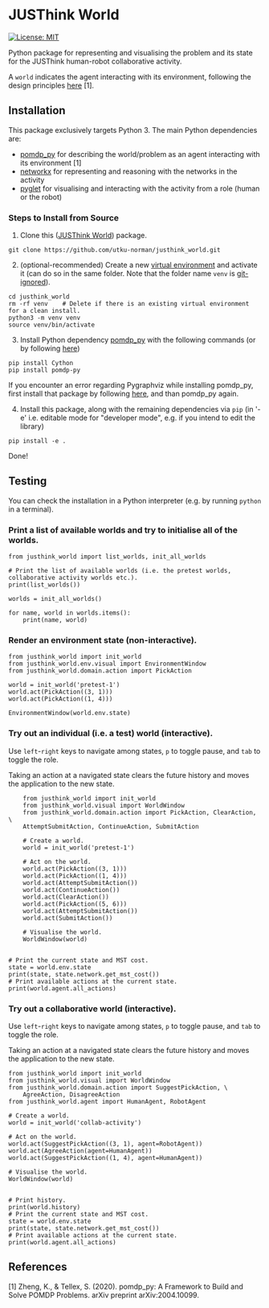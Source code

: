 # JUSThink World

[![License: MIT](https://img.shields.io/badge/License-MIT-yellow.svg)](https://opensource.org/licenses/MIT)

Python package for representing and visualising the problem and its state for the JUSThink human-robot collaborative activity.

A `world` indicates the agent interacting with its environment, following the design principles [here](https://h2r.github.io/pomdp-py/html/design_principles.html) [1].

## Installation

This package exclusively targets Python 3. 
The main Python dependencies are:

* [pomdp_py](https://h2r.github.io/pomdp-py/html/) for describing the world/problem as an agent interacting with its environment [1]
* [networkx](https://networkx.org/) for representing and reasoning with the networks in the activity
* [pyglet](https://pyglet.readthedocs.io/en/latest/) for visualising and interacting with the activity from a role (human or the robot)

### Steps to Install from Source

1) Clone this ([JUSThink World](https://github.com/utku-norman/justhink_world)) package.
```
git clone https://github.com/utku-norman/justhink_world.git
```

2) (optional-recommended) Create a new [virtual environment](https://docs.python.org/3/tutorial/venv.html) and activate it (can do so in the same folder. Note that the folder name `venv` is [git-ignored](https://git-scm.com/docs/gitignore)).
```
cd justhink_world
rm -rf venv    # Delete if there is an existing virtual environment for a clean install.
python3 -m venv venv
source venv/bin/activate
```

3) Install Python dependency [pomdp_py](https://h2r.github.io/pomdp-py/html/) with the following commands (or by following [here](https://h2r.github.io/pomdp-py/html/installation.html))
```
pip install Cython
pip install pomdp-py
```
If you encounter an error regarding Pygraphviz while installing pomdp_py, first install that package by following [here](https://pygraphviz.github.io/documentation/stable/install.html), and than pomdp_py again.

4) Install this package, along with the remaining dependencies via `pip` (in '-e' i.e. editable mode for "developer mode", e.g. if you intend to edit the library)
```
pip install -e .
```

Done!

## Testing

You can check the installation in a Python interpreter (e.g. by running `python` in a terminal).

### Print a list of available worlds and try to initialise all of the worlds.
```
from justhink_world import list_worlds, init_all_worlds

# Print the list of available worlds (i.e. the pretest worlds, collaborative activity worlds etc.).
print(list_worlds())

worlds = init_all_worlds()

for name, world in worlds.items():
    print(name, world)
```

### Render an environment state (non-interactive).
```
from justhink_world import init_world
from justhink_world.env.visual import EnvironmentWindow
from justhink_world.domain.action import PickAction

world = init_world('pretest-1')
world.act(PickAction((3, 1)))
world.act(PickAction((1, 4)))

EnvironmentWindow(world.env.state)
```


### Try out an individual (i.e. a test) world (interactive).
Use `left`-`right` keys to navigate among states, `p` to toggle pause, and `tab` to toggle the role.

Taking an action at a navigated state clears the future history and moves the application to the new state.

```
	from justhink_world import init_world
	from justhink_world.visual import WorldWindow
	from justhink_world.domain.action import PickAction, ClearAction, \
	AttemptSubmitAction, ContinueAction, SubmitAction

	# Create a world.
	world = init_world('pretest-1')

	# Act on the world.
	world.act(PickAction((3, 1)))
	world.act(PickAction((1, 4)))
	world.act(AttemptSubmitAction())
	world.act(ContinueAction())
	world.act(ClearAction())
	world.act(PickAction((5, 6)))
	world.act(AttemptSubmitAction())
	world.act(SubmitAction())

	# Visualise the world.
	WorldWindow(world)


# Print the current state and MST cost.
state = world.env.state
print(state, state.network.get_mst_cost())
# Print available actions at the current state.
print(world.agent.all_actions)
```


### Try out a collaborative world (interactive).
Use `left`-`right` keys to navigate among states, `p` to toggle pause, and `tab` to toggle the role.

Taking an action at a navigated state clears the future history and moves the application to the new state.

```
from justhink_world import init_world
from justhink_world.visual import WorldWindow
from justhink_world.domain.action import SuggestPickAction, \
	AgreeAction, DisagreeAction
from justhink_world.agent import HumanAgent, RobotAgent

# Create a world.
world = init_world('collab-activity')

# Act on the world.
world.act(SuggestPickAction((3, 1), agent=RobotAgent))
world.act(AgreeAction(agent=HumanAgent))
world.act(SuggestPickAction((1, 4), agent=HumanAgent))

# Visualise the world.
WorldWindow(world)


# Print history.
print(world.history)
# Print the current state and MST cost.
state = world.env.state
print(state, state.network.get_mst_cost())
# Print available actions at the current state.
print(world.agent.all_actions)
```



## References <a name="references"></a>

[1] Zheng, K., & Tellex, S. (2020). pomdp_py: A Framework to Build and Solve POMDP Problems. arXiv preprint arXiv:2004.10099.
